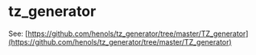 # tz_generator
See: [https://github.com/henols/tz_generator/tree/master/TZ_generator](https://github.com/henols/tz_generator/tree/master/TZ_generator)
